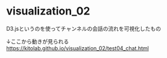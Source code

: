 # visualization_02
D3.jsというのを使ってチャンネルの会話の流れを可視化したもの

↓ここから動きが見られる
https://kitolab.github.io/visualization_02/test04_chat.html
